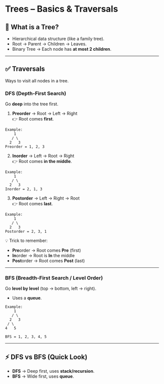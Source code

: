 # Trees – Basics & Traversals

## 🌳 What is a Tree?
- Hierarchical data structure (like a family tree).  
- Root → Parent → Children → Leaves.
- Binary Tree → Each node has **at most 2 children**.

---

## ✅ Traversals
Ways to visit all nodes in a tree.

### **DFS (Depth-First Search)**
Go **deep** into the tree first.

1. **Preorder** → Root → Left → Right  
👉 Root comes **first**.
```
Example:
    1
   / \
  2   3
Preorder = 1, 2, 3
```

2. **Inorder** → Left → Root → Right  
👉 Root comes **in the middle**.
```
Example:
    1
   / \
  2   3
Inorder = 2, 1, 3
```

3. **Postorder** → Left → Right → Root  
👉 Root comes **last**.
```
Example:
    1
   / \
  2   3
Postorder = 2, 3, 1
```

💡 Trick to remember:
- **Pre**order → Root comes **Pre** (first)
- **In**order → Root is **In** the middle
- **Post**order → Root comes **Post** (last)

---

### **BFS (Breadth-First Search / Level Order)**
Go **level by level** (top → bottom, left → right).
- Uses a **queue**.

```
Example:
    1
   / \
  2   3
 / \
4   5

BFS = 1, 2, 3, 4, 5
```

---

## ⚡ DFS vs BFS (Quick Look)
- **DFS** → Deep first, uses **stack/recursion**.  
- **BFS** → Wide first, uses **queue**.


